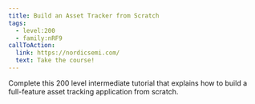```yaml
---
title: Build an Asset Tracker from Scratch
tags:
  - level:200
  - family:nRF9
callToAction:
  link: https://nordicsemi.com/
  text: Take the course!
---
```


Complete this 200 level intermediate tutorial that explains how to build a
full-feature asset tracking application from scratch.
